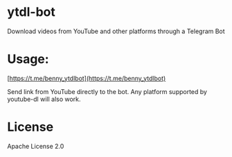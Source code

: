 # ytdl-bot
Download videos from YouTube and other platforms through a Telegram Bot


# Usage:

[https://t.me/benny_ytdlbot](https://t.me/benny_ytdlbot)

Send link from YouTube directly to the bot. Any platform supported by youtube-dl will also work.


# License
Apache License 2.0
